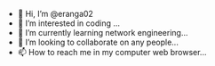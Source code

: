 - 👋 Hi, I’m @eranga02
- 👀 I’m interested in coding ...
- 🌱 I’m currently learning network engineering...
- 💞️ I’m looking to collaborate on any people...
- 📫 How to reach me in my computer web browser...

<!---
eranga02/eranga02 is a ✨ special ✨ repository because its `README.md` (this file) appears on your GitHub profile.
You can click the Preview link to take a look at your changes.
--->
